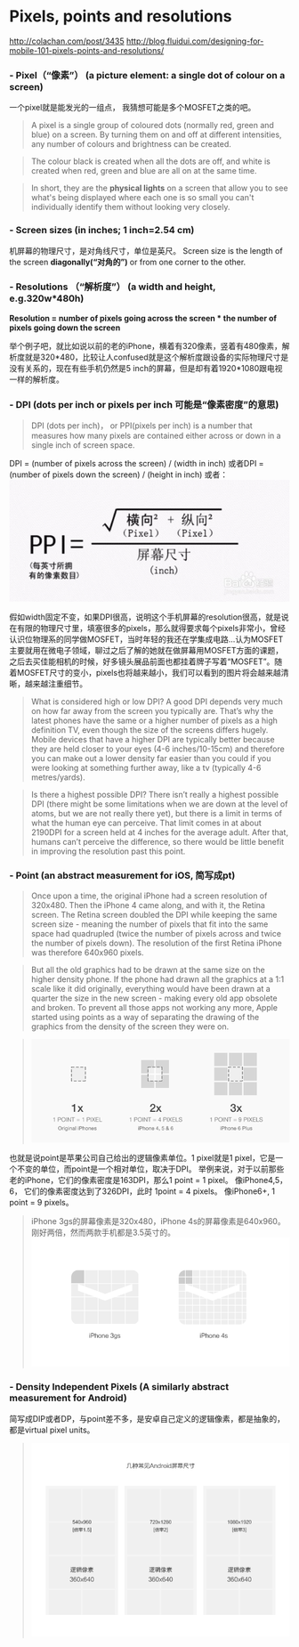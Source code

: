 # Pixels, points and resolutions

http://colachan.com/post/3435
http://blog.fluidui.com/designing-for-mobile-101-pixels-points-and-resolutions/

### - Pixel（“像素”） (a picture element: a single dot of colour on a screen)
一个pixel就是能发光的一组点， 我猜想可能是多个MOSFET之类的吧。
> A pixel is a single group of coloured dots (normally red, green and blue) on a screen. By turning them on and off at different intensities, any number of colours and brightness can be created.

> The colour black is created when all the dots are off, and white is created when red, green and blue are all on at the same time.

> In short, they are the **physical lights** on a screen that allow you to see what's being displayed where each one is so small you can't individually identify them without looking very closely.

### - Screen sizes (in inches;  1 inch=2.54 cm)
机屏幕的物理尺寸，是对角线尺寸，单位是英尺。
Screen size is the length of the screen **diagonally(“对角的”)** or from one corner to the other.

### - Resolutions （“解析度”） (a width and height, e.g.320w*480h)
**Resolution = number of pixels going across the screen \* the number of pixels going down the screen**

举个例子吧，就比如说以前的老的iPhone，横着有320像素，竖着有480像素，解析度就是320\*480，比较让人confused就是这个解析度跟设备的实际物理尺寸是没有关系的，现在有些手机仍然是5 inch的屏幕，但是却有着1920\*1080跟电视一样的解析度。

### - DPI (dots per inch or pixels per inch 可能是“像素密度”的意思)
> DPI (dots per inch)， or PPI(pixels per inch) is a number that measures how many pixels are contained either across or down in a single inch of screen space.

DPI = (number of pixels across the screen) / (width in inch)
或者DPI = (number of pixels down the screen) / (height in inch)
或者：
![calculation of DPI](pics/PPI.jpg)

假如width固定不变，如果DPI很高，说明这个手机屏幕的resolution很高，就是说在有限的物理尺寸里，填塞很多的pixels，那么就得要求每个pixels非常小，曾经认识位物理系的同学做MOSFET，当时年轻的我还在学集成电路...认为MOSFET主要就用在微电子领域，聊过之后了解的她就在做屏幕用MOSFET方面的课题，之后去买佳能相机的时候，好多镜头展品前面也都挂着牌子写着“MOSFET”。随着MOSFET尺寸的变小，pixels也将越来越小，我们可以看到的图片将会越来越清晰，越来越注重细节。

> What is considered high or low DPI?
> A good DPI depends very much on how far away from the screen you typically are. That’s why the latest phones have the same or a higher number of pixels as a high definition TV, even though the size of the screens differs hugely. Mobile devices that have a higher DPI are typically better because they are held closer to your eyes (4-6 inches/10-15cm) and therefore you can make out a lower density far easier than you could if you were looking at something further away, like a tv (typically 4-6 metres/yards).

> Is there a highest possible DPI?
> There isn’t really a highest possible DPI (there might be some limitations when we are down at the level of atoms, but we are not really there yet), but there is a limit in terms of what the human eye can perceive. That limit comes in at about 2190DPI for a screen held at 4 inches for the average adult. After that, humans can’t perceive the difference, so there would be little benefit in improving the resolution past this point.

### - Point (an abstract measurement for iOS, 简写成pt)
> Once upon a time, the original iPhone had a screen resolution of 320x480. Then the iPhone 4 came along, and with it, the Retina screen. The Retina screen doubled the DPI while keeping the same screen size - meaning the number of pixels that fit into the same space had quadrupled (twice the number of pixels across and twice the number of pixels down). The resolution of the first Retina iPhone was therefore 640x960 pixels.

> But all the old graphics had to be drawn at the same size on the higher density phone. If the phone had drawn all the graphics at a 1:1 scale like it did originally, everything would have been drawn at a quarter the size in the new screen - making every old app obsolete and broken. To prevent all those apps not working any more, Apple started using points as a way of separating the drawing of the graphics from the density of the screen they were on.

> ![pixel-comparison](pics/pixelcomparison.png)

也就是说point是苹果公司自己给出的逻辑像素单位。1 pixel就是1 pixel，它是一个不变的单位，而point是一个相对单位，取决于DPI。
举例来说，对于以前那些老的iPhone，它们的像素密度是163DPI，那么1 point = 1 pixel。
像iPhone4,5，6， 它们的像素密度达到了326DPI，此时 1point = 4 pixels。
像iPhone6+, 1 point = 9 pixels。

> iPhone 3gs的屏幕像素是320x480，iPhone 4s的屏幕像素是640x960。刚好两倍，然而两款手机都是3.5英寸的。
> ![pixel-comparison](pics/pixelCom.png)

### - Density Independent Pixels (A similarly abstract measurement for Android)
简写成DIP或者DP，与point差不多，是安卓自己定义的逻辑像素，都是抽象的，都是virtual pixel units。
> ![pixel-comparison](pics/pixelCom2.png)
